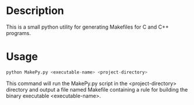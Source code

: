# Description
This is a small python utility for generating Makefiles for C and C++ programs.

# Usage
```python
python MakePy.py <executable-name> <project-directory>
```

This command will run the MakePy.py script in the \<project-directory\> directory and output a file named Makefile containing a rule for building the binary executable \<executable-name\>.
